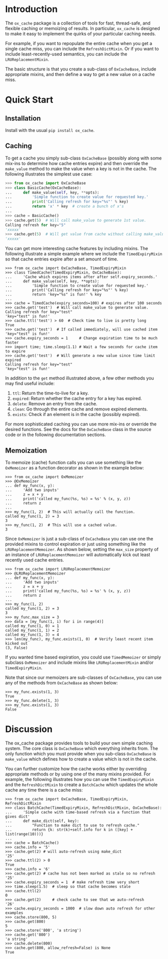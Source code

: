
# Introduction

The `ox_cache` package is a collection of tools for fast, thread-safe, and
flexible caching or memoizing of results. In particular, `ox_cache` is
designed to make it easy to implement the quirks of your particular
caching needs.

For example, if you want to repopulate the entire cache when you get a
single cache miss, you can include the `RefreshDictMixin`. Or if you
want to include least-recently-used semantics, you can include the
`LRUReplacementMixin`.

The basic structure is that you create a sub-class of `OxCacheBase`,
include appropriate mixins, and then define a way to get a new value
on a cache miss.

# Quick Start

## Installation

Install with the usual `pip install ox_cache`.

## Caching

To get a cache you simply sub-class `OxCacheBase` (possibly along with
some mix-ins to determine how cache entries expire) and then override
the `make_value` method to make the value when a key is not in the
cache. The following illustrates the simplest use case:

```python
>>> from ox_cache import OxCacheBase
>>> class BasicCache(OxCacheBase):
...     def make_value(self, key, **opts):
...         'Simple function to create value for requested key.'
...         print('Calling refresh for key="%s"' % key)
...         return 'x' * key  # create a bunch of x's
...
>>> cache = BasicCache()
>>> cache.get(5)  # Will call make_value to generate 1st value.
Calling refresh for key="5"
'xxxxx'
>>> cache.get(5)  # Will get value from cache without calling make_value
'xxxxx'

```

You can get more interesting cache features by including mixins.  The
following illustrate a simple example where we include the
`TimedExpiryMixin` so that cache entries expire after a set amount of
time.

```
>>> from ox_cache import OxCacheBase, TimedExpiryMixin
>>> class TimedCache(TimedExpiryMixin, OxCacheBase):
...     'Cache which expires items after after self.expiry_seconds.'
...     def make_value(self, key, **opts):
...         'Simple function to create value for requested key.'
...         print('Calling refresh for key="%s"' % key)
...         return 'key="%s" is fun!' % key
...
>>> cache = TimedCache(expiry_seconds=100) # expires after 100 seconds
>>> cache.get('test')  # Will call make_value to generate value.
Calling refresh for key="test"
'key="test" is fun!'
>>> cache.ttl('test') > 60  # Check time to live is pretty long
True
>>> cache.get('test')  # If called immediately, will use cached item
'key="test" is fun!'
>>> cache.expiry_seconds = 1     # Change expiration time to be much faster
>>> import time; time.sleep(1.1) # Wait a few seconds for cache item to expire
>>> cache.get('test')  # Will generate a new value since time limit expired
Calling refresh for key="test"
'key="test" is fun!'

```

In addition to the `get` method illustrated above, a few other methods
you may find useful include:

  1. `ttl`: Return the time-to-live for a key.
  2. `expired`: Return whether the cache entry for a key has expired.
  3. `delete`: Remove an entry from the cache.
  4. `clean`: Go through the entire cache and remove expired elements.
  5. `exists`: Check if an element is in the cache (possibly expired).
  

For more sophisticated caching you can use more mix-ins or override
the desired functions. See the docs for the `OxCacheBase` class in the
source code or in the following documentation sections.

## Memoization

To memoize (cache) function calls you can use something like
the `OxMemoizer` as a function decorator as shown in the example below:

```
>>> from ox_cache import OxMemoizer
>>> @OxMemoizer
... def my_func(x, y):
...     'Add two inputs'
...     z = x + y
...     print('called my_func(%s, %s) = %s' % (x, y, z))
...     return z
...
>>> my_func(1, 2)  # This will actually call the function.
called my_func(1, 2) = 3
3
>>> my_func(1, 2)  # This will use a cached value.
3

```

Since `OxMemoizer` is just a sub-class of `OxCacheBase` you can use
one the provided mixins to control expiration or just using something
like the `LRUReplacementMemoizer`. As shown below, setting the
`max_size` property of an instance of `LRUReplacementMemoizer` will
automatically kick out least recently used cache entries.

```
>>> from ox_cache import LRUReplacementMemoizer
>>> @LRUReplacementMemoizer
... def my_func(x, y):
...     'Add two inputs'
...     z = x + y
...     print('called my_func(%s, %s) = %s' % (x, y, z))
...     return z
...
>>> my_func(1, 2)
called my_func(1, 2) = 3
3
>>> my_func.max_size = 3
>>> data = [my_func(1, i) for i in range(4)]
called my_func(1, 0) = 1
called my_func(1, 1) = 2
called my_func(1, 3) = 4
>>> len(my_func), my_func.exists(1, 0)  # Verify least recent item kicked out
(3, False)

```

If you wanted time based expiration, you could use `TimedMemoizer` or
simply subclass `OxMemoizer` and include mixins like
`LRUReplacementMixin` and/or `TimedExpiryMixin`.

Note that since our memoizers are sub-classes of `OxCacheBase`, you
can use any of the methods from `OxCacheBase` as shown below:

```
>>> my_func.exists(1, 3)
True
>>> my_func.delete(1, 3)
>>> my_func.exists(1, 3)
False

```

# Discussion

The ox_cache package provides tools to build your own simple caching
system. The core class is `OxCacheBase` which everything inherits
from.  The only function which you must provide when you sub-class
`OxCacheBase` is `make_value` which defines how to create a value
which is not in the cache.

You can further customize how the cache works either by overriding
appropriate methods or by using one of the many mixins provided.  For
example, the following illustrates how you can use the
`TimedExpiryMixin` and the `RefreshDictMixin` to create a `BatchCache`
which updates the whole cache any time there is a cache miss:

```
>>> from ox_cache import OxCacheBase, TimedExpiryMixin, RefreshDictMixin
>>> class BatchCache(TimedExpiryMixin, RefreshDictMixin, OxCacheBase):
...     'Simple cache with time-based refresh via a function that gives dict'
...     def make_dict(self, key):
...         "Function to make dict to use to refresh cache."
...         return {k: str(k)+self.info for k in ([key] + list(range(10)))}
...
>>> cache = BatchCache()
>>> cache.info = '5'
>>> cache.get(2) # will auto-refresh using make_dict
'25'
>>> cache.ttl(2) > 0
True
>>> cache.info = '6'
>>> cache.get(2) # cache has not been marked as stale so no refresh
'25'
>>> cache.expiry_seconds = 1  # make refresh time very short
>>> time.sleep(1.5)  # sleep so that cache becomes stale
>>> cache.ttl(2)
0
>>> cache.get(2)     # check cache to see that we auto-refresh
'26'
>>> cache.expiry_seconds = 1000  # slow down auto refresh for other examples
>>> cache.store(800, 5)
>>> cache.get(800)
5
>>> cache.store('800', 'a string')
>>> cache.get('800')
'a string'
>>> cache.delete(800)
>>> cache.get(800, allow_refresh=False) is None
True

```

